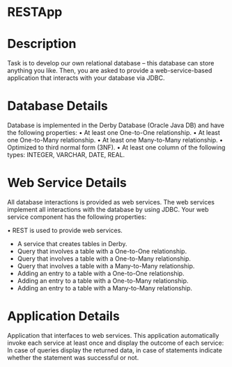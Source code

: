 # RESTApp

# Description

Task is to develop our own relational database – this database can store anything you like. Then,
you are asked to provide a web-service-based application that interacts with your database via JDBC.

# Database Details

Database is implemented in the Derby Database (Oracle Java DB) and have the following
properties:
• At least one One-to-One relationship.
• At least one One-to-Many relationship.
• At least one Many-to-Many relationship.
• Optimized to third normal form (3NF).
• At least one column of the following types: INTEGER, VARCHAR, DATE, REAL.

# Web Service Details

All database interactions is provided as web services. The web services  implement all
interactions with the database by using JDBC. Your web service component has the following
properties:

• REST is used to provide web services.
  - A service that creates tables in Derby.
  - Query that involves a table with a One-to-One relationship.
  - Query that involves a table with a One-to-Many relationship.
  - Query that involves a table with a Many-to-Many relationship.
  - Adding an entry to a table with a One-to-One relationship.
  - Adding an entry to a table with a One-to-Many relationship.
  - Adding an entry to a table with a Many-to-Many relationship.

# Application Details

Application that interfaces to web services. This application  automatically
invoke each service at least once and display the outcome of each service: In case of queries display
the returned data, in case of statements indicate whether the statement was successful or not.
